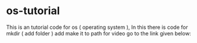 # os-tutorial

This is an tutorial code for os ( operating system ), In this there is code for mkdir ( add folder ) add make it to path for video go to the link given below:
